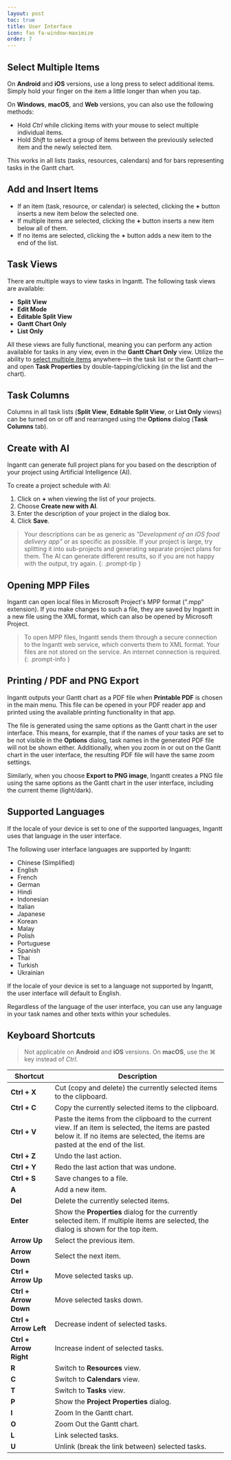 ```yaml
---
layout: post
toc: true
title: User Interface
icon: fas fa-window-maximize
order: 7
---
```


## Select Multiple Items

On **Android** and **iOS** versions, use a long press to select additional items. Simply hold your finger on the item a little longer than when you tap.

On **Windows**, **macOS**, and **Web** versions, you can also use the following methods:

- Hold _Ctrl_ while clicking items with your mouse to select multiple individual items.
- Hold _Shift_ to select a group of items between the previously selected item and the newly selected item.

This works in all lists (tasks, resources, calendars) and for bars representing tasks in the Gantt chart.

## Add and Insert Items

- If an item (task, resource, or calendar) is selected, clicking the **+** button inserts a new item below the selected one.
- If multiple items are selected, clicking the **+** button inserts a new item below all of them.
- If no items are selected, clicking the **+** button adds a new item to the end of the list.

## Task Views

There are multiple ways to view tasks in Ingantt. The following task views are available:

- **Split View**
- **Edit Mode**
- **Editable Split View**
- **Gantt Chart Only**
- **List Only**

All these views are fully functional, meaning you can perform any action available for tasks in any view, even in the **Gantt Chart Only** view. Utilize the ability to [select multiple items](#select-multiple-items) anywhere—in the task list or the Gantt chart—and open **Task Properties** by double-tapping/clicking (in the list and the chart).

## Task Columns

Columns in all task lists (**Split View**, **Editable Split View**, or **List Only** views) can be turned on or off and rearranged using the **Options** dialog (**Task Columns** tab).

## Create with AI

Ingantt can generate full project plans for you based on the description of your project using Artificial Intelligence (AI).

To create a project schedule with AI:

1. Click on **+** when viewing the list of your projects.
2. Choose **Create new with AI**.
3. Enter the description of your project in the dialog box.
4. Click **Save**.

> Your descriptions can be as generic as _"Development of an iOS food delivery app"_ or as specific as possible. If your project is large, try splitting it into sub-projects and generating separate project plans for them. The AI can generate different results, so if you are not happy with the output, try again.
{: .prompt-tip }

## Opening MPP Files

Ingantt can open local files in Microsoft Project's MPP format (".mpp" extension). If you make changes to such a file, they are saved by Ingantt in a new file using the XML format, which can also be opened by Microsoft Project.

> To open MPP files, Ingantt sends them through a secure connection to the Ingantt web service, which converts them to XML format. Your files are not stored on the service. An internet connection is required.
{: .prompt-info }

## Printing / PDF and PNG Export

Ingantt outputs your Gantt chart as a PDF file when **Printable PDF** is chosen in the main menu. This file can be opened in your PDF reader app and printed using the available printing functionality in that app.

The file is generated using the same options as the Gantt chart in the user interface. This means, for example, that if the names of your tasks are set to be not visible in the **Options** dialog, task names in the generated PDF file will not be shown either. Additionally, when you zoom in or out on the Gantt chart in the user interface, the resulting PDF file will have the same zoom settings.

Similarly, when you choose **Export to PNG image**, Ingantt creates a PNG file using the same options as the Gantt chart in the user interface, including the current theme (light/dark).

## Supported Languages

If the locale of your device is set to one of the supported languages, Ingantt uses that language in the user interface.

The following user interface languages are supported by Ingantt:

- Chinese (Simplified)
- English
- French
- German
- Hindi
- Indonesian
- Italian
- Japanese
- Korean
- Malay
- Polish
- Portuguese
- Spanish
- Thai
- Turkish
- Ukrainian

If the locale of your device is set to a language not supported by Ingantt, the user interface will default to English.

Regardless of the language of the user interface, you can use any language in your task names and other texts within your schedules.

## Keyboard Shortcuts

> Not applicable on **Android** and **iOS** versions.
> On **macOS**, use the ⌘ key instead of _Ctrl_.

| Shortcut               | Description                                                                                                                                       |
|------------------------|---------------------------------------------------------------------------------------------------------------------------------------------------|
| **Ctrl + X**           | Cut (copy and delete) the currently selected items to the clipboard.                                                                              |
| **Ctrl + C**           | Copy the currently selected items to the clipboard.                                                                                               |
| **Ctrl + V**           | Paste the items from the clipboard to the current view. If an item is selected, the items are pasted below it. If no items are selected, the items are pasted at the end of the list. |
| **Ctrl + Z**           | Undo the last action.                                                                                                                             |
| **Ctrl + Y**           | Redo the last action that was undone.                                                                                                             |
| **Ctrl + S**           | Save changes to a file.                                                                                                                           |
| **A**                  | Add a new item.                                                                                                                                   |
| **Del**                | Delete the currently selected items.                                                                                                              |
| **Enter**              | Show the **Properties** dialog for the currently selected item. If multiple items are selected, the dialog is shown for the top item.             |
| **Arrow Up**           | Select the previous item.                                                                                                                         |
| **Arrow Down**         | Select the next item.                                                                                                                             |
| **Ctrl + Arrow Up**    | Move selected tasks up.                                                                                                                           |
| **Ctrl + Arrow Down**  | Move selected tasks down.                                                                                                                         |
| **Ctrl + Arrow Left**  | Decrease indent of selected tasks.                                                                                                                |
| **Ctrl + Arrow Right** | Increase indent of selected tasks.                                                                                                                |
| **R**                  | Switch to **Resources** view.                                                                                                                     |
| **C**                  | Switch to **Calendars** view.                                                                                                                     |
| **T**                  | Switch to **Tasks** view.                                                                                                                         |
| **P**                  | Show the **Project Properties** dialog.                                                                                                           |
| **I**                  | Zoom In the Gantt chart.                                                                                                                          |
| **O**                  | Zoom Out the Gantt chart.                                                                                                                         |
| **L**                  | Link selected tasks.                                                                                                                              |
| **U**                  | Unlink (break the link between) selected tasks.                                                                                                   |

